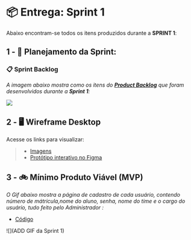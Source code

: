 # 📦 Entrega: __Sprint 1__

Abaixo encontram-se todos os itens produzidos durante a __SPRINT 1__: 

## 1 - 📅 Planejamento da Sprint:



### 📋 Sprint Backlog

*A imagem abaixo mostra como os itens do [__Product Backlog__](https://github.com/laroyprado/Projeto-API-Equipe-First/blob/main/Documentacao/Backlog_(API_1_Semestre_Banco_De_Dados).pdf) que foram desenvolvidos durante a __Sprint 1__:*

![](https://github.com/laroyprado/Projeto-API-Equipe-First/blob/Sprint-1/Documenta%C3%A7%C3%A3o/Backlog%20Sprint%201.png)


## 2 - 🖥️ Wireframe Desktop

Acesse os links para visualizar:

> * [Imagens](https://github.com/laroyprado/Projeto-API-Equipe-First/tree/Sprint-1/Wireframe)
> * [Protótipo interativo no Figma](https://www.figma.com/file/2JpDTLguDtheecLGFKWxwX/Projeto-First---Tela-one?node-id=0%3A1)

 
## 3 - 🚲 Mínimo Produto Viável (MVP)

*O Gif abaixo mostra a página de cadastro de cada usuário, contendo número de mátricula,nome do aluno, senha, nome do time e o cargo do usuário, tudo feito pelo Administrador :*

* [Código](https://github.com/laroyprado/Projeto-API-Equipe-First/blob/main/Avaliador%20360%C2%BA%20-%20PBLTeX/main.py)

![](ADD GIF da Sprint 1)
